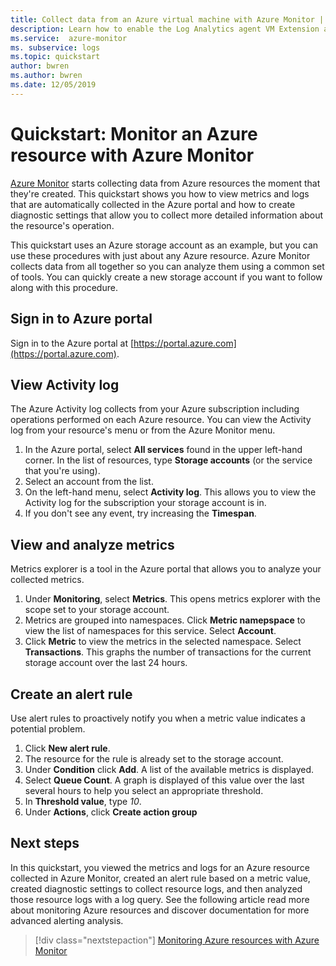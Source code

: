 ```yaml
---
title: Collect data from an Azure virtual machine with Azure Monitor | Microsoft Docs
description: Learn how to enable the Log Analytics agent VM Extension and enable collection of data from your Azure VMs with Log Analytics.
ms.service:  azure-monitor
ms. subservice: logs
ms.topic: quickstart
author: bwren
ms.author: bwren
ms.date: 12/05/2019
---
```


# Quickstart: Monitor an Azure resource with Azure Monitor
[Azure Monitor](../overview.md) starts collecting data from Azure resources the moment that they're created. This quickstart shows you how to view metrics and logs that are automatically collected in the Azure portal and how to create diagnostic settings that allow you to collect more detailed information about the resource's operation.

This quickstart uses an Azure storage account as an example, but you can use these procedures with just about any Azure resource. Azure Monitor collects data from all together so you can analyze them using a common set of tools. You can quickly create a new storage account if you want to follow along with this procedure.


## Sign in to Azure portal

Sign in to the Azure portal at [https://portal.azure.com](https://portal.azure.com). 


## View Activity log
The Azure Activity log collects from your Azure subscription including operations performed on each Azure resource. You can view the Activity log from your resource's menu or from the Azure Monitor menu.

1. In the Azure portal, select **All services** found in the upper left-hand corner. In the list of resources, type **Storage accounts** (or the service that you're using).
2. Select an account from the list.
3. On the left-hand menu, select **Activity log**. This allows you to view the Activity log for the subscription your storage account is in.
4. If you don't see any event, try increasing the **Timespan**.


## View and analyze metrics
Metrics explorer is a tool in the Azure portal that allows you to analyze your collected metrics.

1. Under **Monitoring**, select **Metrics**. This opens metrics explorer with the scope set to your storage account.
2. Metrics are grouped into namespaces. Click **Metric namepspace** to view the list of namespaces for this service. Select **Account**.
4. Click **Metric** to view the metrics in the selected namespace. Select **Transactions**. This graphs the number of transactions for the current storage account over the last 24 hours.


## Create an alert rule
Use alert rules to proactively notify you when a metric value indicates a potential problem.

1. Click **New alert rule**.
2. The resource for the rule is already set to the storage account.
3. Under **Condition** click **Add**. A list of the available metrics is displayed.
4. Select **Queue Count**. A graph is displayed of this value over the last several hours to help you select an appropriate threshold.
5. In **Threshold value**, type *10*.
6. Under **Actions**, click **Create action group** 


## Next steps
In this quickstart, you viewed the metrics and logs for an Azure resource collected in Azure Monitor, created an alert rule based on a metric value, created diagnostic settings to collect resource logs, and then analyzed those resource logs with a log query.  See the following article read more about monitoring Azure resources and discover documentation for more advanced alerting analysis. 

> [!div class="nextstepaction"]
> [Monitoring Azure resources with Azure Monitor](platform/monitor-azure-resource.md)
